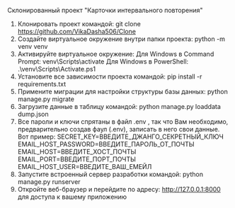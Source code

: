 Склонированный проект "Карточки интервального повторения"

1. Клонировать проект командой:
   git clone https://github.com/VikaDasha506/Clone
2. Создайте виртуальное окружение внутри папки проекта:
   python -m venv venv
3. Активируйте виртуальное окружение:
   Для Windows в Command Prompt:
      venv\Scripts\activate
   Для Windows в PowerShell:
      .\venv\Scripts\Activate.ps1
4. Установите все зависимости проекта командой:
   pip install -r requirements.txt
5. Примените миграции для настройки структуры базы данных:
   python manage.py migrate
6. Загрузите данные в таблицу командой:
   python manage.py loaddata dump.json
7. Все пароли и ключи спрятаны в файл .env , так что Вам необходимо, предварительно создав фаул (.env),
записать в него свои данные. Вот пример:
   SECRET_KEY=ВВЕДИТЕ_ДЖАНГО_СЕКРЕТНЫЙ_КЛЮЧ
   EMAIL_HOST_PASSWORD=ВВЕДИТЕ_ПАРОЛЬ_ОТ_ПОЧТЫ
   EMAIL_HOST=ВВЕДИТЕ_ХОСТ_ПОЧТЫ
   EMAIL_PORT=ВВЕДИТЕ_ПОРТ_ПОЧТЫ
   EMAIL_HOST_USER=ВВЕДИТЕ_ВАШ_ЕМЕЙЛ
8. Запустите встроенный сервер разработки командой:
   python manage.py runserver
9. Откройте веб-браузер и перейдите по адресу:
   http://127.0.0.1:8000 для доступа к вашему приложению
